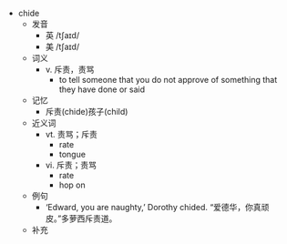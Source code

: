 - chide
  - 发音
    - 英 /tʃaɪd/
    - 美 /tʃaɪd/
  - 词义
    - v. 斥责，责骂
      - to tell someone that you do not approve of something that they have done or said
  - 记忆
    - 斥责(chide)孩子(child)
  - 近义词
    - vt. 责骂；斥责
      - rate
      - tongue
    - vi. 斥责；责骂
      - rate
      - hop on
  - 例句
    - ‘Edward, you are naughty,’ Dorothy chided. “爱德华，你真顽皮。”多萝西斥责道。
  - 补充